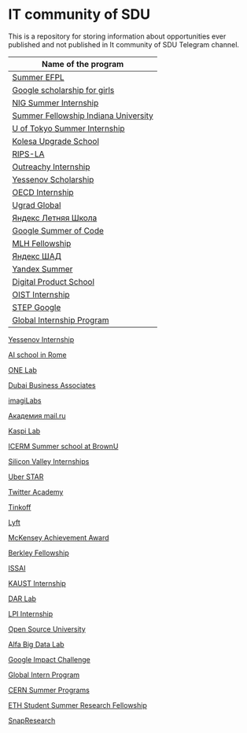 # IT community of SDU

This is a repository for storing information about opportunities ever published and not published in It community of SDU Telegram channel.

Name of the program |
--------------------|
[Summer EFPL](https://summer.epfl.ch/) |
[Google scholarship for girls](https://buildyourfuture.withgoogle.com/scholarships/generation-google-scholarship-emea/) |
[NIG Summer Internship](https://www.nig.ac.jp/jimu/soken/intern/2021/index.html) |
[Summer Fellowship Indiana University](https://luddy.indiana.edu/research/student-research/fellowship.html) |
[U of Tokyo Summer Internship](https://www.ilo.k.u-tokyo.ac.jp/summer_en/program) |
[Kolesa Upgrade School](https://upgrade.kolesa.group/) |
[RIPS-LA](http://www.ipam.ucla.edu/programs/student-research-programs/research-in-industrial-projects-for-students-rips-2021/?tab=apply) |
[Outreachy Internship](https://www.outreachy.org/) |
[Yessenov Scholarship](https://yessenovfoundation.org/o-fonde/programmyi/nauka/stipendiya-im-akademika-sh-esenova/) |
[OECD Internship](https://www.oecd.org/careers/internship-programme/) |
[Ugrad Global](https://kz.usembassy.gov/global-ugrad-2021-2022/) |
[Яндекс Летняя Школа](https://academy.yandex.ru/schools?utm_source=academy&utm_medium=smm&utm_campaign=anons_25.01#courses) |
[Google Summer of Code](https://summerofcode.withgoogle.com/) |
[MLH Fellowship](https://fellowship.mlh.io/#programs) |
[Яндекс ШАД](https://yandexdataschool.ru/) |
[Yandex Summer](https://yandex.ru/yaintern/) |
[Digital Product School](https://digitalproductschool.io/apply/) |
[OIST Internship](https://admissions.oist.jp/oist-research-internship-program-description) |
[STEP Google](https://buildyourfuture.withgoogle.com/programs/step/) |
[Global Internship Program](https://hennge.com/global/gip.html) |
[Yessenov Internship](https://yessenovfoundation.org/o-fonde/programmyi/nauka/nauchnyie-stazhirovki-v-laboratoriyah-mira/)

[AI school in Rome](https://picampus-school.com/programme/school-of-ai/)

[ONE Lab]()

[Dubai Business Associates](https://dubaibusinessassociates.ae/)

[imagiLabs](https://imagilabs.com/pages/careers)

[Академия mail.ru](https://data.mail.ru/pages/index/?next=/feed/%3F#auth)

[Kaspi Lab](https://lab.kaspi.kz/)

[ICERM Summer school at BrownU](https://icerm.brown.edu/summerug/2020/#programdetails)

[Silicon Valley Internships](https://siliconvalleyinternship.com/)

[Uber STAR](https://www.uber.com/us/en/careers/teams/university/)

[Twitter Academy](https://twitteracademy21.splashthat.com/)

[Tinkoff](https://fintech.tinkoff.ru/study/start/)

[Lyft](https://www.lyft.com/careers/university)

[McKensey Achievement Award](https://www.mckinsey.com/careers/mckinsey-achievement-awards/overview#)

[Berkley Fellowship](https://www.noticebard.com/miller-research-fellowship-university-california-berkeley/)

[ISSAI](https://issai.nu.edu.kz/home/)

[KAUST Internship](https://vsrp.kaust.edu.sa/internship/introduction)

[DAR Lab](https://dar.io/ru/internships)

[LPI Internship](https://www.lpi.usra.edu/lpiintern/)

[Open Source University](https://github.com/ossu/computer-science)

[Alfa Big Data Lab](https://alfalab.kz/?utm_source=instagram&utm_medium=cpc&utm_campaign=ads&fbclid=PAAaY9N16JLnUc5Eo6TSY7S_f6JsnAHuZcjysow3sHfOP5ydDcbQRL3E-Bf8o)

[Google Impact Challenge](https://impactchallenge.withgoogle.com/womenandgirls2021/process)

[Global Intern Program ](https://ipa.gist.ac.kr/ipa/sub04_01_01.do)

[CERN Summer Programs](https://careers.cern/summer)

[ETH Student Summer Research Fellowship](https://inf.ethz.ch/studies/summer-research-fellowship.html)

[SnapResearch](https://snap.submittable.com/submit)
